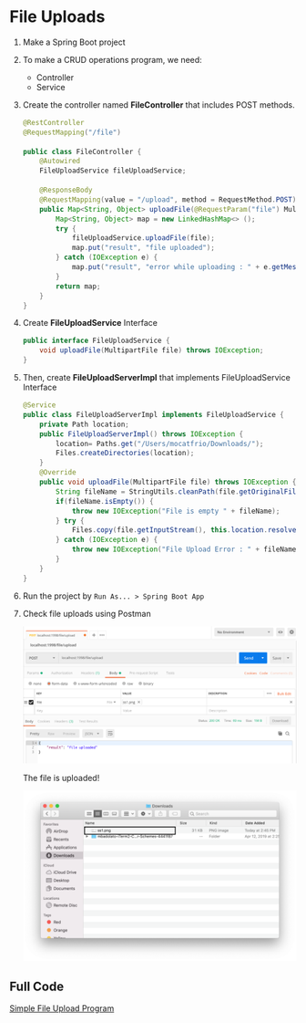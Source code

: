 # File Uploads

1. Make a Spring Boot project
2. To make a CRUD operations program, we need:
   * Controller
   * Service
3. Create the controller named **FileController** that includes POST methods.
   
    ```java
    @RestController
    @RequestMapping("/file")

    public class FileController {
        @Autowired
        FileUploadService fileUploadService;
        
        @ResponseBody
        @RequestMapping(value = "/upload", method = RequestMethod.POST)
        public Map<String, Object> uploadFile(@RequestParam("file") MultipartFile file) {
            Map<String, Object> map = new LinkedHashMap<> ();
            try {
                fileUploadService.uploadFile(file);
                map.put("result", "file uploaded");
            } catch (IOException e) {
                map.put("result", "error while uploading : " + e.getMessage());
            }
            return map;
        }
    }
    ```
4. Create **FileUploadService** Interface
    ```java
    public interface FileUploadService {
        void uploadFile(MultipartFile file) throws IOException;
    }
    ```
5. Then, create **FileUploadServerImpl** that implements FileUploadService Interface
    ```java
    @Service
    public class FileUploadServerImpl implements FileUploadService {
        private Path location;
        public FileUploadServerImpl() throws IOException {
            location= Paths.get("/Users/mocatfrio/Downloads/");
            Files.createDirectories(location);
        }
        @Override
        public void uploadFile(MultipartFile file) throws IOException {
            String fileName = StringUtils.cleanPath(file.getOriginalFilename());
            if(fileName.isEmpty()) {
                throw new IOException("File is empty " + fileName);
            } try {
                Files.copy(file.getInputStream(), this.location.resolve(fileName), StandardCopyOption.REPLACE_EXISTING);
            } catch (IOException e) {
                throw new IOException("File Upload Error : " + fileName);
            }
        }
    }
    ```
8. Run the project by `Run As... > Spring Boot App`
9. Check file uploads using Postman
       
    ![ss12](/img/ss12.png)

    The file is uploaded!

    ![ss13](/img/ss13.png)

## Full Code

[Simple File Upload Program](book-management/)